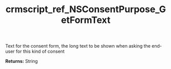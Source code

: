 ﻿---
title: crmscript_ref_NSConsentPurpose_GetFormText
description: String NSConsentPurpose.GetFormText()
intellisense: NSConsentPurpose.GetFormText
keywords: NSConsentPurpose, GetFormText
so.topic: reference
---

Text for the consent form, the long text to be shown when asking the end-user for this kind of consent

**Returns:** String


